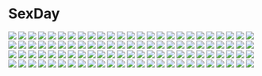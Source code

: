 # SexDay
![](https://konachan.com/image/61ece8a4dfb1fd5634d9744b7cddef4c/Konachan.com%20-%2099192%20akatsuki_no_goei%20animal%20game_cg%20nikaidoh_reika%20red_hair%20school_uniform%20syangrila%20tiger%20tomose_shunsaku.jpg)
![](https://konachan.com/image/842ce6d83142350db7453d8f65d7f783/Konachan.com%20-%20102276%20black_hair%20drink%20fan%20food%20game_console%20original%20paper%20shirakaba%20short_hair.jpg)
![](https://konachan.com/image/b1a8a84eb3b736de1f8be9d8c29a695c/Konachan.com%20-%20291408%20akizuki_%28kancolle%29%20anthropomorphism%20blush%20bra%20brown_hair%20gray_hair%20green_eyes%20group%20kantai_collection%20kiritto%20long_hair%20ponytail%20short_hair%20underwear.jpg)
![](https://konachan.com/jpeg/c453c6f3e7f6560c256baf678744bc1c/Konachan.com%20-%20222456%20choker%20drink%20goth-loli%20headdress%20lolita_fashion%20long_hair%20original%20qiong_sheng%20red_eyes%20ribbons%20watermark%20white_hair.jpg)
![](https://konachan.com/image/6b42b83548d7570e6f5733d916e113aa/Konachan.com%20-%20223905%20aliasing%20ass%20blonde_hair%20blush%20cameltoe%20elbow_gloves%20gloves%20long_hair%20mizuyan%20panties%20skirt_lift%20stockings%20striped_panties%20underwear%20wristwear.jpg)
![](https://konachan.com/image/69e4f7b32895d5b34a33e007cb7dd973/Konachan.com%20-%20102274%20animal%20bird%20bunny%20cat%20frog%20hrhr%20pointed_ears.jpg)
![](https://konachan.com/jpeg/aa94ad3012f296d5609cecfa855c7a9f/Konachan.com%20-%20246484%20blue_gk%20blush%20breasts%20cameltoe%20fate_%28series%29%20glasses%20mash_kyrielight%20navel%20panties%20pantyhose%20pink_hair%20purple_eyes%20short_hair%20tie%20underwear.jpg)
![](https://konachan.com/image/5cb35c721b8dbeca2a08e07248c39e59/Konachan.com%20-%2015474%20ass%20bikini%20breasts%20eureka_seven%20nipple_slip%20panties%20swimsuit%20talho_yuuki%20underboob%20underwear%20undressing.jpg)
![](https://konachan.com/image/5ab5c3839f8e805b353f0d9d403206b8/Konachan.com%20-%20143902%20blue_eyes%20blue_hair%20cirno%20dress%20fairy%20stars%20touhou%20uta_%28kuroneko%29%20wings.jpg)
![](https://konachan.com/image/9b03ab8a581b81515e038675d5f78905/Konachan.com%20-%20160234%20carla_jaeger%20eren_jaeger%20shingeki_no_kyojin%20vivian_xiaoren.jpg)
![](https://konachan.com/image/2b8d8549f58c23e460943c80d9b24b33/Konachan.com%20-%2074580%20megurine_luka%20vocaloid.jpg)
![](https://konachan.com/image/263a3022459b4828469de14e96aac0f7/Konachan.com%20-%20150521%20aki%20avril_poisson%20butterfly%20ex-one%20group%20jpeg_artifacts%20logo%20migiwa_fuyu%20pantyhose%20school_uniform%20stars%20sumeragi_natsuno%20takashina_masato%20thighhighs.jpg)
![](https://konachan.com/image/adc918967f0a907e6b4752af5a5ec782/Konachan.com%20-%2064983%20all_male%20himura_kenshin%20male%20rurouni_kenshin.jpg)
![](https://konachan.com/jpeg/906806277242b9b3fc52ffd2afe2ee24/Konachan.com%20-%2021927%20azumanga_daioh%20brown_eyes%20brown_hair%20swimsuit%20tanizaki_yukari%20white.jpg)
![](https://konachan.com/image/2264c2cca5e6fd60c624926d8cdd74ec/Konachan.com%20-%20296732%20animal_ears%20barefoot%20bed%20blush%20breasts%20catgirl%20fang%20gray_hair%20long_hair%20mafuyu_%28chibi21%29%20no_bra%20original%20purple_eyes%20tail.jpg)
![](https://konachan.com/image/16f3b2602779f698931c8ac417a8a684/Konachan.com%20-%20167238%20blue_eyes%20blue_hair%20flowers%20hatsune_miku%20hatsune_miku_%28vocaloid3%29%20headphones%20ikushima%20long_hair%20skirt%20thighhighs%20tie%20twintails%20vocaloid.jpg)
![](https://konachan.com/jpeg/4c1a9d148d6251028805b7f0969ffdac/Konachan.com%20-%20133295%202girls%20amyrina%20kannagi_rei%20lolotte_rosenkreuz%20school_uniform%20stars%20thighhighs%20twinkle_crusaders%20twinkle_crusaders_-passion_star_stream-.jpg)
![](https://konachan.com/image/0b68c602ad601c5d7f7ba15e66f96a6e/Konachan.com%20-%20168124%20anthropomorphism%20ass%20ass_grab%20black_hair%20blush%20brown_eyes%20cameltoe%20headband%20maru_%28maruttona%29%20nagara_%28kancolle%29%20thighhighs%20torn_clothes.jpg)
![](https://konachan.com/image/cbd8a0da9dc0c6888879a45a29dca779/Konachan.com%20-%20160013%202girls%20blush%20gloves%20hatsune_miku%20headphones%20hug%20magnet_%28vocaloid%29%20megurine_luka%20shoujo_ai%20tottsuan%20vocaloid.jpg)
![](https://konachan.com/image/09bbde6f7f86fea718046da867849fdd/Konachan.com%20-%20173329%20bakemonogatari%20blonde_hair%20dress%20katana%20loli%20long_hair%20monogatari_%28series%29%20observerz%20oshino_shinobu%20sword%20watermark%20weapon%20wink%20yellow%20yellow_eyes.jpg)
![](https://konachan.com/jpeg/93ded7da4342f4266e106a7d712ca1f5/Konachan.com%20-%207561%20kodomo_no_jikan%20kokonoe_rin.jpg)
![](https://konachan.com/image/5234bd37d43aca81039774ce0c43b726/Konachan.com%20-%20249022%20all_male%20male%20original%20scenic%20short_hair%20signed%20skybase%20white_hair.jpg)
![](https://konachan.com/jpeg/ab7dca5a384673c64f59476b3a2b8cd4/Konachan.com%20-%20163196%20animal%20animal_ears%20capura_lin%20gray_hair%20hakurei_reimu%20japanese_clothes%20miko%20mouse%20mousegirl%20nazrin%20red_eyes%20scan%20short_hair%20sky%20tail%20touhou%20weapon.jpg)
![](https://konachan.com/jpeg/9a6c656d234fa77f20b49b8c88f4c7da/Konachan.com%20-%20102265%20animal%20dress%20flowers%20nekotewi%20original%20rabbit.jpg)
![](https://konachan.com/image/0240ba5cd0b7f76aca5785111ca7edc9/Konachan.com%20-%20207649%20animal%20christmas%20crossover%20doublas_m2%20food%20goutokuji_kayo%20group%20himiko%20horns%20nisekoi%20no_bra%20robot_girls_z%20sabagebu%21%20thighhighs%20trinity_seven%20wink.jpg)
![](https://konachan.com/image/dbd56004178fba6273830f0cdce0e280/Konachan.com%20-%2077474%20flyable_heart%20itou_noiji%20japanese_clothes%20kimi_no_nagori_wa_shizuka_ni_yurete%20kimono%20shirasagi_mayuri.jpg)
![](https://konachan.com/image/23dd16725b65fd3f13fabd007e5333bf/Konachan.com%20-%20205456%20blush%20breasts%20censored%20cum%20heart%20ichinose_shiki%20idolmaster%20long_hair%20nipples%20nude%20purple_eyes%20purple_hair%20pussy%20spread_legs%20spread_pussy%20yummy_yoi.jpg)
![](https://konachan.com/jpeg/0f55734b258174458fc43bcfe14da1ee/Konachan.com%20-%20156136%20bed%20clear_logic%20kagamine_rin%20kaito%20male%20teddy_bear%20vocaloid.jpg)
![](https://konachan.com/image/b015020812b8ea37d8c415760df9f500/Konachan.com%20-%20212149%20akiyoshi_nozomu%20animal_ears%20brown_hair%20catgirl%20cat_smile%20headband%20original%20panties%20purple_eyes%20ribbons%20see_through%20twintails%20underwear.jpg)
![](https://konachan.com/image/84b8b63ff48d70592606c5fe1985746f/Konachan.com%20-%20231514%20all_male%20black_eyes%20fairy_tail%20fire%20male%20mashima_hiro%20natsu_dragneel%20pink_hair%20scarf%20short_hair%20tattoo.jpg)
![](https://konachan.com/image/793774411abebc1aa634611e13e75713/Konachan.com%20-%20247914%20blonde_hair%20long_hair%20original%20saraki%20signed%20yellow_eyes.jpg)
![](https://konachan.com/image/63f268d6223beb03d11112c8cfa50f43/Konachan.com%20-%2035704%20kamogawa_tanuki%20mahou_shoujo_lyrical_nanoha%20mahou_shoujo_lyrical_nanoha_strikers%20takamachi_nanoha%20thighhighs.jpg)
![](https://konachan.com/jpeg/0f1033dbfff7932619e874f4342596b0/Konachan.com%20-%20192196%20black_hair%20blush%20breasts%20cleavage%20fingering%20game_cg%20masturbation%20panties%20pussy_juice%20rubi-sama%20school_uniform%20skyfish%20thighhighs%20underwear.jpg)
![](https://konachan.com/image/0f114225ff71b12a07a7b2fbbe7ab788/Konachan.com%20-%2027086%20blue_hair%20carnelian%20kamiazuma_touka%20kawakabe_momoka%20red_eyes%20ribbons%20touka_gettan.jpg)
![](https://konachan.com/image/ce4dedcc194702806e45567f65a61a43/Konachan.com%20-%2062622%20hatsune_miku%20vocaloid.jpg)
![](https://konachan.com/image/e6b697c4b5511ed4128ff37d59748c4d/Konachan.com%20-%2030407%20crying%20japanese_clothes%20miko%20tagme.jpg)
![](https://konachan.com/image/440830a857797d7b38ecac682bc4429c/Konachan.com%20-%2077344%20hatsune_miku%20jpeg_artifacts%20megurine_luka%20twintails%20vocaloid.jpg)
![](https://konachan.com/image/91282e1c9c81b4f34d90089a41ac1f3e/Konachan.com%20-%2049298%20chibi%20food%20hakurei_reimu%20japanese_clothes%20miko%20touhou%20zoom_layer.jpg)
![](https://konachan.com/image/52669bb58e8b72dd688b5153bde45ffc/Konachan.com%20-%2052440%20alice_%28pandora_hearts%29%20pandora_hearts.jpg)
![](https://konachan.com/image/e30cdc74f4140b4d8cce64a0531d0abf/Konachan.com%20-%20141701%20blue_hair%20flat_chest%20green_eyes%20katana%20kawasaki_kana%20long_hair%20no_bra%20open_shirt%20original%20panties%20sword%20underwear%20water%20weapon.jpg)
![](https://konachan.com/image/1d0a43e5e11866a8686211f0ddf15535/Konachan.com%20-%20164864%20bodysuit%20feathers%20goggles%20mask%20narcissus111%20original%20skintight.jpg)
![](https://konachan.com/jpeg/c45cba4365e76527fe4734998d34c59c/Konachan.com%20-%20281021%202girls%20bed%20bell%20bow%20cat_smile%20catgirl%20cropped%20fang%20gloves%20goth-loli%20headband%20hug%20long_hair%20pantyhose%20pink_hair%20red_eyes%20skirt%20tail%20twintails.jpg)
![](https://konachan.com/image/4ad6263bfc530dbed2984bd2dae98c6c/Konachan.com%20-%20263478%20brown_hair%20fang%20foxgirl%20fujisaki_yuu%20japanese_clothes%20loli%20long_hair%20mask%20miko%20original%20polychromatic%20red_eyes%20tail.jpg)
![](https://konachan.com/image/8970743522d80eaa212468fc416e4f0e/Konachan.com%20-%2050568%20berserk%20guts.jpg)
![](https://konachan.com/image/1a0a11296b4c1b8bd54ba31e0c450abe/Konachan.com%20-%2063451%20censored%20favorite%20game_cg%20hoshizora_no_memoria%20tagme.jpg)
![](https://konachan.com/image/0bc141989abd525f086157a5057c808f/Konachan.com%20-%20150956%20blonde_hair%20blue_eyes%20brown_eyes%20brown_hair%20cirno%20dress%20fairy%20group%20hakurei_reimu%20hat%20ibuki_suika%20kirisame_marisa%20lia-sama%20snow%20touhou%20winter%20witch.jpg)
![](https://konachan.com/jpeg/7b2b52451a387d4b68283df78d2a9f1e/Konachan.com%20-%20210526%20anus%20ass%20ass_grab%20breasts%20censored%20escu%3Ade%20game_cg%20group%20kusakami_akira%20maihama_kotone%20mikeou%20minagi_tsumugi%20nipples%20nude%20pussy%20pussy_juice.jpg)
![](https://konachan.com/image/9ce62b7b77e03a21991330256758cf33/Konachan.com%20-%20122199%20armor%20black_hair%20blonde_hair%20fate_%28series%29%20fate_stay_night%20fate_zero%20genderswap%20gilgamesh%20kotomine_kirei%20signed%20werkbau.jpg)
![](https://konachan.com/image/bca29180ea4cc7083dccb950015c4795/Konachan.com%20-%2021612%20group%20hakurei_reimu%20japanese_clothes%20miko%20tateha%20touhou.jpg)
![](https://konachan.com/image/2e95edd90c79d3db28e2612ac8cfb257/Konachan.com%20-%20212442%20brown_hair%20cropped%20hakurei_reimu%20japanese_clothes%20long_hair%20miko%20mivit%20skirt%20touhou.jpg)
![](https://konachan.com/jpeg/0261921ee7f428b6ee8ebaebb5ef7565/Konachan.com%20-%20305450%202girls%20blue_eyes%20breasts%20brown_eyes%20brown_hair%20cleavage%20cosplay%20gloves%20gradient%20long_hair%20lyse_hext%20navel%20ponytail%20shorts%20signed%20skirt%20thighhighs.jpg)
![](https://konachan.com/image/4bf30d0c81531a9e62595db3e8068928/Konachan.com%20-%20173986%20black_hair%20blue_eyes%20bodysuit%20cosplay%20idolmaster%20kikuchi_makoto%20nekopuchi%20neon_genesis_evangelion%20short_hair%20skintight%20white.jpg)
![](https://konachan.com/jpeg/2682146dc0029c6976ffd4d194a8f55f/Konachan.com%20-%20307173%20animal_ears%20arknights%20brown_hair%20fire%20hara_shoutarou%20long_hair%20magic%20red_eyes%20skyfire_%28arknights%29%20spear%20weapon.jpg)
![](https://konachan.com/jpeg/cc9009695fd4d8e34001439e626d2a37/Konachan.com%20-%2069299%20audrey_burne%20close%20mobile_suit_gundam%20mobile_suit_gundam_unicorn.jpg)
![](https://konachan.com/image/e73e1fac9ac9448be555d014ffea395f/Konachan.com%20-%2084873%20goto_nao%20japanese_clothes%20ponytail%20ribbons%20yukata.jpg)
![](https://konachan.com/jpeg/b8a45782b38b26de3a37c1c8f52917bb/Konachan.com%20-%20294754%202girls%20blonde_hair%20brown_eyes%20brown_hair%20cropped%20food%20glasses%20green_eyes%20hat%20ice_cream%20long_hair%20original%20phone%20scan%20school_uniform%20short_hair.jpg)
![](https://konachan.com/image/dd28079ec4169912dcb3317e56f84bde/Konachan.com%20-%2021749%20flandre_scarlet%20jpeg_artifacts%20touhou%20vampire.jpg)
![](https://konachan.com/image/b41f195dee7d89bff1895dac47b619fb/Konachan.com%20-%20138971%20hatsune_miku%20sakura_miku%20shunsuke%20vocaloid.jpg)
![](https://konachan.com/image/070b1b9b526e30c0f24ba9c989175442/Konachan.com%20-%2036050%20judgement_chime%20nishimata_aoi.jpg)
![](https://konachan.com/image/f91afa1b62cced2cf5131cf545638224/Konachan.com%20-%2031733%20blonde_hair%20blue_eyes%20favorite%20game_cg%20happy_margaret%21%20jpeg_artifacts%20kokonoka%20loli%20minahase_karin.jpg)
![](https://konachan.com/jpeg/41f06ea3dda58e82b97d2eac2108bdff/Konachan.com%20-%20169029%20animal_ears%20bakemonogatari%20breasts%20catgirl%20cleavage%20hanekawa_tsubasa%20long_hair%20monogatari_%28series%29%20navel%20pajamas%20vector%20white_hair%20wink%20yellow_eyes.jpg)
![](https://konachan.com/image/466a5bbb1a0ca06528494abbf4b17d6f/Konachan.com%20-%2048506%20blush%20breasts%20chinese_clothes%20chinese_dress%20dendrobium%20nipples%20nishieda%20pubic_hair%20sex%20uncensored%20wet.jpg)
![](https://konachan.com/image/8c22e81ee960fb174d787135f8b1fe68/Konachan.com%20-%2050687%20alice_parade%20chibi%20inemuri_yamane%20itou_noiji%20shirousagi_silk%20thighhighs%20unisonshift.jpg)
![](https://konachan.com/image/038a879c76876ac230ae4d9945caf89c/Konachan.com%20-%20158217%20suemizu_yuzuki.jpg)
![](https://konachan.com/image/878a8d4c359ff9611a51fe3ab3148dc2/Konachan.com%20-%20277903%20breasts%20kamioka_shun%27ya%20long_hair%20original%20purple_eyes%20shiori_%28kamioka_shun%27ya%29%20white_hair.jpg)
![](https://konachan.com/jpeg/15303a14f1ac1b10ef21f619116288e2/Konachan.com%20-%20247985%20bodysuit%20breasts%20fate_grand_order%20fate_%28series%29%20long_hair%20moonandmist%20purple_hair%20red_eyes%20scathach_%28fate_grand_order%29%20skintight%20spear%20weapon.jpg)
![](https://konachan.com/jpeg/cdef10138a1cc2b930d69b1e759eacb6/Konachan.com%20-%20225488%20animal%20breasts%20cat%20cat_smile%20cleavage%20collar%20emilia_%28re%3Azero%29%20long_hair%20okakan%20pointed_ears%20puck%20purple_eyes%20purple_hair%20skirt%20thighhighs%20wink.jpg)
![](https://konachan.com/jpeg/6b9ea34e52781d344e2d13c88d24d4d2/Konachan.com%20-%20219134%20aqua_hair%20bra%20breasts%20cameltoe%20cleavage%20game_cg%20garter_belt%20long_hair%20nitroplus%20panties%20pink_eyes%20stockings%20thighhighs%20tokyo_necro%20underwear.jpg)
![](https://konachan.com/image/58c9066125c1a077353f0c526524f815/Konachan.com%20-%20114711%20diamic_days%20game_cg%20green_hair%20himenogawa_kotora%20lump_of_sugar%20orange_eyes%20sesena_yau.jpg)
![](https://konachan.com/image/96f90ba003d43c42c965f9eb19949a18/Konachan.com%20-%20131321%20akitsuki_%28akiduko%29%20hatsune_miku%20tie%20twintails%20vocaloid.jpg)
![](https://konachan.com/jpeg/ec231056d1a54e86b3dafac536a6e7f1/Konachan.com%20-%20289416%20bell%20blush%20bow%20breasts%20brown_hair%20cleavage%20collar%20keepout%20navel%20original%20ribbons%20short_hair%20skirt%20wink.jpg)
![](https://konachan.com/image/059d16e844b9cde8878e857e65f5efd4/Konachan.com%20-%20122737%20black_rock_shooter%20red_eyes%20takka%20thighhighs%20twintails%20white_hair%20white_rock_shooter.jpg)
![](https://konachan.com/jpeg/52c0f0c09e786f3d3f30b382e03f3c14/Konachan.com%20-%20294820%20blush%20bra%20game_cg%20gray_eyes%20gray_hair%20katahira_yuuna%20minamihama_yoriko%20more_%28company%29%20navel%20panties%20swallowtail%20underwear.jpg)
![](https://konachan.com/image/4f091cfdf9079696ce3e66d334726189/Konachan.com%20-%20106292%20blood%20dress%20green_hair%20gumi%20umbrella%20vocaloid.jpg)
![](https://konachan.com/jpeg/3138694e1936af91677fccf9970c7d5a/Konachan.com%20-%20259197%20anthropomorphism%20ass%20barefoot%20blonde_hair%20blush%20kantai_collection%20long_hair%20panties%20red_eyes%20ribbons%20school_uniform%20sheepd%20underwear.jpg)
![](https://konachan.com/jpeg/cf18c2b11bdd36b0d3bfccb4a4f34339/Konachan.com%20-%2030914%20censored%20game_cg%20lyrical_lyric%20marmalade.jpg)
![](https://konachan.com/image/70ecbe39c62565a6ef9fb2ae55361b44/Konachan.com%20-%20260243%202girls%20petenshi_%28dr._vermilion%29%20sketch%20tsurumaki_maki%20vocaloid%20voiceroid%20yuzuki_yukari.jpg)
![](https://konachan.com/jpeg/5f432a5d3cbe76f19115d586df945c25/Konachan.com%20-%20207655%20black_hair%20chinese_clothes%20cinder_fall%20dress%20fire%20long_hair%20magic%20rwby%20ut_%28apt%29%20yellow_eyes.jpg)
![](https://konachan.com/image/6964bd888c156c052a6de07140b5de12/Konachan.com%20-%207166%20gagraphic%20logo%20maruto%20watermark.jpg)
![](https://konachan.com/jpeg/9a8b7d51cdfb1469130539c90781db15/Konachan.com%20-%2072074%20black_rock_shooter%20kuroi_mato%20scar.jpg)
![](https://konachan.com/image/680225d6b49ecff78092e67918db867a/Konachan.com%20-%207404%20blonde_hair%20blue_eyes%20blush%20clover_hearts%20mikoshiba_rea%20mikoshiba_rio%20nimura_yuushi%20twins%20twintails.jpg)
![](https://konachan.com/image/331c4e6183c5467389ae7873d7935c2e/Konachan.com%20-%20165822%20aqua_hair%20blue_eyes%20boots%20chris4708%20dress%20gloves%20hat%20hatsune_miku%20staff%20twintails%20vocaloid%20wand.jpg)
![](https://konachan.com/image/61c1da8f4e74d8dd402e06350d6b0e51/Konachan.com%20-%2055660%20hatsune_miku%20petenshi_ga_warau_koro_ni_%28vocaloid%29%20vocaloid%20wool.jpg)
![](https://konachan.com/jpeg/df10eb8725f62fd045d03e5f1f88f200/Konachan.com%20-%20215381%20ama_mitsuki%20boots%20bow%20brown_hair%20long_hair%20original%20purple_eyes%20twintails%20wristwear.jpg)
![](https://konachan.com/jpeg/e1ec16090ebd1e59c87815084e657564/Konachan.com%20-%206747%20mahou_shoujo_lyrical_nanoha%20vita.jpg)
![](https://konachan.com/jpeg/41793577d53a3b14020909cf59cd4c4e/Konachan.com%20-%20149044%20blue_eyes%20blush%20brown_eyes%20brown_hair%20feathers%20gloves%20goggles%20gray_hair%20group%20hat%20headband%20klose_rinz%20long_hair%20renne%20short_hair%20shorts%20twintails.jpg)
![](https://konachan.com/image/0bc3e22c1124e0b22e85543e7d23b8b3/Konachan.com%20-%2086621%20atlantica_online%20landscape%20original%20scenic%20sky.jpg)
![](https://konachan.com/jpeg/50511439e77b3306b317a9f3573f45ef/Konachan.com%20-%2068524%20hatsune_miku%20monako%20twintails%20vocaloid%20white.jpg)
![](https://konachan.com/image/3e5cbc1d23d0013448f5d3c0aa281569/Konachan.com%20-%208399%20akihime_sumomo%20itou_noiji%20nanatsuiro_drops%20yaeno_nadeshiko.jpg)
![](https://konachan.com/image/fd64955dcb2f1c052b62ad0dbc39a5dd/Konachan.com%20-%2045354%20black%20dragonball%20majin_buu.jpg)
![](https://konachan.com/image/12a1137c7391752a8ac060fb39c08694/Konachan.com%20-%20144943%20ass%20blush%20bra%20komori_kei%20lisa_eostre%20open_shirt%20panties%20pantyhose%20panty_pull%20scan%20school_uniform%20twintails%20underwear%20uniform%20walkure_romanze.jpg)
![](https://konachan.com/jpeg/f6f16686e529b486c01010ffa63b04c6/Konachan.com%20-%20140978%20aqua_eyes%20dress%20gray_hair%20kasugano_sora%20long_hair%20ribbons%20wingheart%20yosuga_no_sora.jpg)
![](https://konachan.com/jpeg/cf6b14ef6ef7b5b9329546eef148eda4/Konachan.com%20-%20294143%20aqua_eyes%20breasts%20brown_hair%20fall_into...%20kazato_akina%20mofukofusukaya%20navel%20nipples%20nude%20pussy%20spread_legs%20third-party_edit%20uncensored.jpg)
![](https://konachan.com/image/09eda38d4674f00aa5c1624cb4468b98/Konachan.com%20-%207383%20japanese_clothes%20kara_no_kyoukai%20kimono%20ryougi_shiki%20sword%20tagme%20takeuchi_takashi%20type-moon%20weapon.jpg)
![](https://konachan.com/image/7e87f9fa344cb4b7b1cc9bd53ed1925f/Konachan.com%20-%2065210%20fate_testarossa%20mahou_shoujo_lyrical_nanoha%20mahou_shoujo_lyrical_nanoha_a%27s%20takamachi_nanoha%20yagami_hayate.jpg)
![](https://konachan.com/image/89c2f36097adf0c2df451afa55378935/Konachan.com%20-%2067819%20blush%20bow%20brown_eyes%20brown_hair%20katsuragi_hana%20pink_hair%20purple_hair%20seikon_no_qwaser%20tie%20torn_clothes%20tsujidou_miyuri%20yamanobe_tomo.jpg)
![](https://konachan.com/jpeg/94984e88cebfc9b4baa87b7fb5277ae6/Konachan.com%20-%2031190%20breasts%20censored%20game_cg%20lyrical_lyric%20marmalade%20mikeou%20nipples%20nude%20sex%20twintails.jpg)
![](https://konachan.com/image/d6f732d99cda4b80aae692f761dc1b00/Konachan.com%20-%20249352%20aqua_hair%20blue_eyes%20blue_hair%20boots%20hatsune_miku%20long_hair%20red_flowers%20skirt%20thighhighs%20twintails%20vocaloid.jpg)
![](https://konachan.com/image/4601a9692718689689575c45001ba219/Konachan.com%20-%2078712%20katana%20konpaku_youmu%20nanaroku_%28fortress76%29%20sword%20touhou%20weapon.jpg)
![](https://konachan.com/image/efa5baccd00c1ce4ded62e9021f0b47e/Konachan.com%20-%20255929%20aqua_eyes%20barefoot%20blonde_hair%20fate_prototype%20fate_%28series%29%20jehyun%20lolita_fashion%20sajyou_manaka%20short_hair%20white.jpg)
